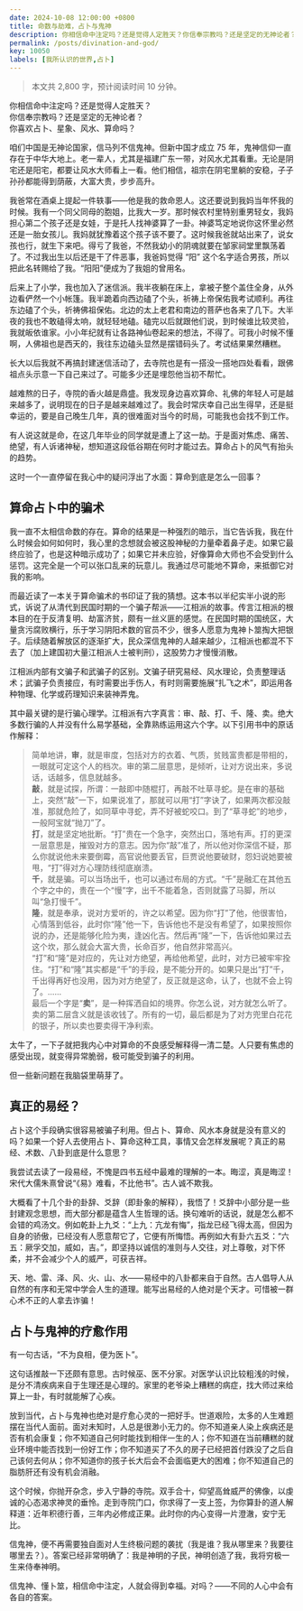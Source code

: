 ```yaml
---
date: 2024-10-08 12:00:00 +0800
title: 命数与劫难，占卜与鬼神
description: 你相信命中注定吗？还是觉得人定胜天？你信奉宗教吗？还是坚定的无神论者？你喜欢占卜、星象、风水、算命吗？咱们中国是无神论国家，信马列不信鬼神。但新中国才成立 75 年，鬼神信仰一直存在于中华大地上。老一辈人，尤其是福建广东一带，对风水尤其看重。无论是阴宅还是阳宅，都要让风水大师看上一看。他们相信，祖宗在阴宅里躺的安稳，子子孙孙都能得到荫蔽，大富大贵，步步高升。...
permalink: /posts/divination-and-god/
key: 10050
labels: [我所认识的世界,占卜]
---
```



> 本文共 2,800 字，预计阅读时间 10 分钟。

你相信命中注定吗？还是觉得人定胜天？<br/>
你信奉宗教吗？还是坚定的无神论者？<br/>
你喜欢占卜、星象、风水、算命吗？<br/>

咱们中国是无神论国家，信马列不信鬼神。但新中国才成立 75 年，鬼神信仰一直存在于中华大地上。老一辈人，尤其是福建广东一带，对风水尤其看重。无论是阴宅还是阳宅，都要让风水大师看上一看。他们相信，祖宗在阴宅里躺的安稳，子子孙孙都能得到荫蔽，大富大贵，步步高升。

我爸常在酒桌上提起一件轶事——他是我的救命恩人。这还要说到我妈当年怀我的时候。我有一个同父同母的胞姐，比我大一岁。那时候农村里特别重男轻女，我妈担心第二个孩子还是女娃，于是托人找神婆算了一卦。神婆笃定地说你这怀里必然还是一胎女孩儿。我妈就犹豫着这个孩子该不要了。这时候我爸就站出来了，说女孩也行，就生下来吧。得亏了我爸，不然我幼小的阴魂就要在邹家祠堂里飘荡着了。不过我出生以后还是干了件恶事，我爸妈觉得 “阳” 这个名字适合男孩，所以把此名转赐给了我。“阳阳”便成为了我姐的曾用名。

后来上了小学，我也加入了迷信派。我半夜躺在床上，拿被子整个盖住全身，从外边看俨然一个小帐篷。我半跪着向西边磕了个头，祈祷上帝保佑我考试顺利。再往东边磕了个头，祈祷佛祖保佑。北边的太上老君和南边的菩萨也各来了几下。大半夜的我也不敢磕得太响，就轻轻地磕。磕完以后就跟他们说，到时候谁比较灵验，我就皈依谁家。小小年纪就有让各路神仙卷起来的想法，不得了。可我小时候不懂啊，人佛祖也是西天的，我往东边磕头显然是摆错码头了。考试结果果然糟糕。

长大以后我就不再搞封建迷信活动了，去寺院也是有一搭没一搭地四处看看，跟佛祖点头示意一下自己来过了。可能多少还是埋怨他当初不帮忙。

越难熬的日子，寺院的香火越是鼎盛。我发现身边喜欢算命、礼佛的年轻人可是越来越多了，说明现在的日子是越来越难过了。我会时常庆幸自己出生得早，还是挺幸运的，要是自己晚生几年，真的很难面对当今的时局，可能我也会找不到工作。

有人说这就是命，在这几年毕业的同学就是遭上了这一劫。于是面对焦虑、痛苦、绝望，有人诉诸神秘，想知道这段低谷期在何时才能过去。算命占卜的风气有抬头的趋势。

这时一个一直停留在我心中的疑问浮出了水面：算命到底是怎么一回事？

## 算命占卜中的骗术

我一直不太相信命数的存在。算命的结果是一种强烈的暗示，当它告诉我，我在什么时候会如何如何时，我心里的念想就会被这股神秘的力量牵着鼻子走。如果它最终应验了，也是这种暗示成功了；如果它并未应验，好像算命大师也不会受到什么惩罚。这完全是一个可以张口乱来的玩意儿。我通过尽可能地不算命，来抵御它对我的影响。

而最近读了一本关于算命骗术的书印证了我的猜想。这本书以半纪实半小说的形式，诉说了从清代到民国时期的一个骗子帮派——江相派的故事。传言江相派的根本目的在于反清复明、劫富济贫，颇有一丝义匪的感觉。在民国时期的国统区，大量贪污腐败横行，乐于学习阴阳术数的官员不少，很多人愿意为鬼神卜筮掏大把银子。后续随着解放区的逐渐扩大，民众深信鬼神的人越来越少，江相派也都混不下去了（加上建国初大量江相派人士被判刑），这股势力才慢慢消散。

江相派内部有文骗子和武骗子的区别。文骗子研究易经、风水理论，负责整理话术；武骗子负责接应，有时需要出手伤人，有时则需要施展“扎飞之术”，即运用各种物理、化学或药理知识来装神弄鬼。

其中最关键的是行骗心理学。江相派有六字真言：审、敲、打、千、隆、卖。绝大多数行骗的人并没有什么易学基础，全靠熟练运用这六个字。以下引用书中的原话作解释：

> 简单地讲，**审**，就是审度，包括对方的衣着、气质，贫贱富贵都是带相的，一眼就可定这个人的档次。审的第二层意思，是倾听，让对方说出来，多说话，话越多，信息就越多。<br/>
**敲**，就是试探，所谓：一敲即中随棍打，再敲不吐草寻蛇。是在审的基础上，突然“敲”一下，如果说准了，那就可以用“打”字诀了，如果两次都没敲准，那就危险了，如同草中寻蛇，弄不好被蛇咬口。到了“草寻蛇”的地步，一般阿宝就“抛刀”了。<br/>
**打**，就是坚定地批断。“打”贵在一个急字，突然出口，落地有声。打的更深一层意思是，摧毁对方的意志。因为你“敲”准了，所以他对你深信不疑，那么你就说他未来要倒霉，高官说他要丢官，巨贾说他要破财，怨妇说她要被甩，“打”得对方心理防线彻底崩溃。<br/>
**千**，就是骗。可以当场出千，也可以通过布局的方式。“千”是融汇在其他五个字之中的，贵在一个“慢”字，出千不能着急，否则就露了马脚，所以叫“急打慢千”。<br/>
**隆**，就是奉承，说对方爱听的，许之以希望。因为你“打”了他，他很害怕，心情落到低谷，此时你“隆”他一下，告诉他也不是没有希望了，如果按照你说的办，还是能够化险为夷，逢凶化吉。然后再“隆”一下，告诉他如果过去这个坎，那么就会大富大贵，长命百岁，他自然非常高兴。<br/>
“打”和“隆”是对应的，先让对方绝望，再给他希望，此时，对方已被牢牢拴住。“打”和“隆”其实都是“千”的手段，是不能分开的。如果只是出“打”千，千出得再好也没用，因为对方绝望了，反正就是这命，认了，也就不会上钩了。……<br/>
最后一个字是“**卖**”，是一种挥洒自如的境界。你怎么说，对方就怎么听了。卖的第二层含义就是该收钱了。所有的一切，最后都是为了对方兜里白花花的银子，所以卖也要卖得干净利索。
> 

太牛了，一下子就把我内心中对算命的不良感受解释得一清二楚。人只要有焦虑的感受出现，就变得异常脆弱，极可能受到骗子的利用。

但一些新问题在我脑袋里萌芽了。

## 真正的易经？

占卜这个手段确实很容易被骗子利用。但占卜、算命、风水本身就是没有意义的吗？如果一个好人去使用占卜、算命这种工具，事情又会怎样发展呢？真正的易经、术数、八卦到底是什么意思？

我尝试去读了一段易经，不愧是四书五经中最难的理解的一本。晦涩，真是晦涩！宋代大儒朱熹曾说“《易》难看，不比他书”。古人诚不欺我。

大概看了十几个卦的卦辞、爻辞（即卦象的解释），我悟了！爻辞中小部分是一些封建观念思想，而大部分都是蕴含人生哲理的话。换句难听的话说，就是怎么都不会错的鸡汤文。例如乾卦上九爻：“上九：亢龙有悔”，指龙已经飞得太高，但因为自身的骄傲，已经没有人愿意帮它了，它便有所悔悟。再例如大有卦六五爻：“六五：厥孚交加，威如，吉。”，即坚持以诚信的准则与人交往，对上尊敬，对下怀柔，并不会减少个人的威严，可获吉祥。

天、地、雷、泽、风、火、山、水——易经中的八卦都来自于自然。古人倡导人从自然的有序和无常中学会人生的道理。能写出易经的人绝对是个天才。可惜被一群心术不正的人拿去诈骗！

## 占卜与鬼神的疗愈作用

有一句古话，“不为良相，便为医卜”。

这句话推敲一下还颇有意思。古时候巫、医不分家。对医学认识比较粗浅的时候，是分不清疾病来自于生理还是心理的。家里的老爷染上糟糕的病症，找大师过来给算上一卦，有时就能解了心疾。

放到当代，占卜与鬼神也绝对是疗愈心灵的一把好手。世道艰险，太多的人生难题摆在当代人面前。面对未知时，人总是很渺小无力的。你不知道亲人染上疾病还是否有机会康复；你不知道自己何时能找到相伴一生的人；你不知道在当前糟糕的就业环境中能否找到一份好工作；你不知道买了不久的房子已经把首付跌没了之后自己该何去何从；你不知道你的孩子长大后会不会面临更大的困难；你不知道自己的脂肪肝还有没有机会消融。

这个时候，你抛开杂念，步入宁静的寺院。双手合十，仰望高耸威严的佛像，以虔诚的心态渴求神灵的垂怜。走到寺院门口，你求得了一支上签，为你算卦的道人解释道：近年积德行善，三年内必修成正果。此时你的内心变得一片澄澈，安宁无比。

信鬼神，便不再需要独自面对人生终极问题的袭扰（我是谁？我从哪里来？我要往哪里去？）。答案已经非常明确了：我是神明的子民，神明创造了我，我将穷极一生来侍奉神明。

信鬼神、懂卜筮，相信命中注定，人就会得到幸福。对吗？——不同的人心中会有各自的答案。
